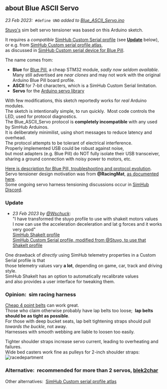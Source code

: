 ## about Blue ASCII Servo
*23 Feb 2023:*&nbsp;  `#define UNO` *added to [Blue_ASCII_Servo.ino](Blue_ASCII_Servo.ino)*

[Stuyo's](https://github.com/StuyoP/Belt-Tensioner-Robot-Servo/blob/main/Blue_ASCII_Servo.ino) sim belt servo tensioner was based on this Arduino sketch.  

It requires a *compatible* [SimHub Custom Serial profile](https://blekenbleu.github.io/Arduino/SimHubCustomSerial) (see [**Update**](#update) below),  
or e.g. from [SimHub Custom serial profile atlas](https://blekenbleu.github.io/Arduino/shsds.htm),  
as discussed in [SimHub Custom serial device for Blue Pill](https://blekenbleu.github.io/Arduino/SimHubCustomSerial).  

The name comes from:
- **Blue** for [Blue Pill](https://stm32-base.org/boards/STM32F103C8T6-Blue-Pill.html), a cheap STM32 module, *sadly now seldom available*.  
  Many still advertised are *near clones* and may not work with the original Arduino Blue Pill board profile.
- **ASCII** for 7-bit characters, which is a SimHub Custom Serial limitation.  
- **Servo** for the [Arduino servo library](https://docs.arduino.cc/tutorials/generic/basic-servo-control)  

With few modifications, this sketch reportedly works for *real* Arduino modules.  
The sketch is intentionally simple, to run quickly.&nbsp;  Most code controls the LED, used for protocol diagnostics.  
The Blue_ASCII_Servo protocol is **completely incompatible** with any used by SimHub Arduinos.  
It is deliberately minimilist, using short messages to reduce latency and overhead.  
The protocol attempts to be tolerant of electrical interference.  
Properly implemented USB could be robust against noise,  
but most adapters (e.g. Blue Pill) do NOT fully isolate their USB transceiver,   
sharing a ground connection with noisy power to motors, etc.  

[Here is description for Blue Pill, troubleshooting and protocol evolution](https://blekenbleu.github.io/Arduino/).  
Servo tensioner design motivation was from **@RacingMat**, [as documented here](https://www.racedepartment.com/threads/2dof-harness-tensionner-with-fly-ptmover.194331/).  
Some ongoing servo harness tensioning discussions occur in [SimHub Discord](https://discord.com/channels/299259397060689920/843488620546490378).

### Update
- *23 Feb 2023 by [@Wschuck](https://discord.com/channels/299259397060689920/1075603500609839246/1077844957274062888)*:  
"I have transformed the stuyo profile to use with shakeit motors values  
I now can use the acceleration deceleration and lat g forces and it works very good"  
[SimHub ShakeIt profile](https://github.com/blekenbleu/SimHub-profiles/blob/main/Seatbelt_tensioner.siprofile)  
[SimHub Custom Serial profile, modified from @Stuyo, to use that ShakeIt profile](https://github.com/blekenbleu/SimHub-profiles/blob/main/seatbelt_profile_with_shakeit.shsds)

One drawback of *directly* using SimHub telemetry properties in a Custom Serial profile is that  
those telemetry values vary **a lot**, depending on game, car, track and driving style.  
SimHub ShakeIt has an option to automatically recalibrate values  
and also provides a user interface for tweaking them.

### Opinion:&nbsp; sim racing harness
[Cheap 4 point belts](https://www.ebay.com/sch/i.html?_nkw=racing%20seat%20belt&_udhi=25) can work great.  
Those who claim otherwise probably have lap belts too loose;&nbsp; **lap belts should be as tight as possible**.  
For those with deep bucket seats, lap belt tightening straps should pull *towards the buckle*, not away.  
Harnesses with smooth webbing are liable to loosen too easily.  

Tighter shoulder straps increase servo current, leading to overheating and failures.  
Wide bed casters work fine as pulleys for 2-inch shoulder straps:  
![racedepartment](https://www.racedepartment.com/attachments/bedcasters-jpg.437943/)  

### Alternative:&nbsp; recommended for more than 2 servos, [blek2char](../blek2char)

Other alternatives:&nbsp; [SimHub Custom serial profile atlas](https://blekenbleu.github.io/Arduino/shsds.htm)
